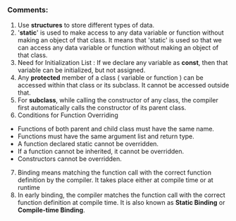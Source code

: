 
### Comments:
1. Use **structures** to store different types of data.
2. '**static**' is used to make access to any data variable or function without making an object of that class. It means that 'static' is used so that we can access any data variable or function without making an object of that class.
3. Need for Initialization List :
If we declare any variable as **const**, then that variable can be initialized, but not assigned.
4. Any **protected** member of a class ( variable or function ) can be accessed within that class or its subclass. It cannot be accessed outside that.
5. For **subclass**, while calling the constructor of any class, the compiler first automatically calls the constructor of its parent class. 
6. Conditions for Function Overriding
* Functions of both parent and child class must have the same name.
* Functions must have the same argument list and return type.
* A function declared static cannot be overridden.
* If a function cannot be inherited, it cannot be overridden.
* Constructors cannot be overridden.
7. Binding means matching the function call with the correct function definition by the compiler. It takes place either at compile time or at runtime
8. In early binding, the compiler matches the function call with the correct function definition at compile time. It is also known as **Static Binding** or **Compile-time Binding**.
